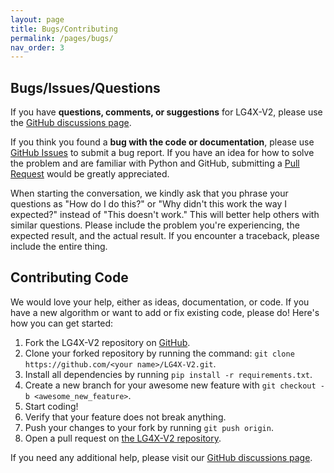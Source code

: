 ```yaml
---
layout: page
title: Bugs/Contributing
permalink: /pages/bugs/
nav_order: 3
---
```

## Bugs/Issues/Questions

If you have **questions, comments, or suggestions** for LG4X-V2, please use the [GitHub discussions page](https://github.com/Julian-Hochhaus/LG4X-V2/discussions).

If you think you found a **bug with the code or documentation**, please use [GitHub Issues](https://github.com/Julian-Hochhaus/LG4X-V2/issues) to submit a bug report. If you have an idea for how to solve the problem and are familiar with Python and GitHub, submitting a [Pull Request](https://github.com/Julian-Hochhaus/LG4X-V2/pulls) would be greatly appreciated.

When starting the conversation, we kindly ask that you phrase your questions as "How do I do this?" or "Why didn't this work the way I expected?" instead of "This doesn't work." This will better help others with similar questions. Please include the problem you're experiencing, the expected result, and the actual result. If you encounter a traceback, please include the entire thing.


## Contributing Code

We would love your help, either as ideas, documentation, or code. If you have a new algorithm or want to add or fix existing code, please do! Here's how you can get started:

1. Fork the LG4X-V2 repository on [GitHub](https://github.com/Julian-Hochhaus/LG4X-V2/fork).
2. Clone your forked repository by running the command: 
`git clone https://github.com/<your name>/LG4X-V2.git`.
3. Install all dependencies by running 
`pip install -r requirements.txt`.
4. Create a new branch for your awesome new feature with `git checkout -b <awesome_new_feature>`.
5. Start coding!
6. Verify that your feature does not break anything.
7. Push your changes to your fork by running `git push origin`.
8. Open a pull request on [the LG4X-V2 repository](https://github.com/Julian-Hochhaus/LG4X-V2/pulls).

If you need any additional help, please visit our [GitHub discussions page](https://github.com/Julian-Hochhaus/LG4X-V2/discussions).

